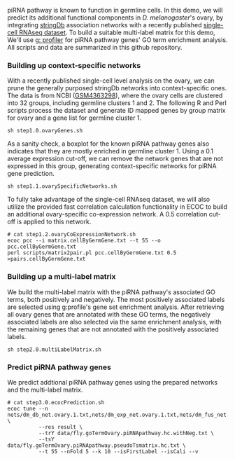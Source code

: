 piRNA pathway is known to function in germline cells. In this demo, we will predict its additional functional components in *D. melanogaster*'s ovary, by integrating [stringDb](https://string-db.org/cgi/input.pl) association networks with a recently published [single-cell RNAseq dataset](https://journals.plos.org/plosbiology/article?id=10.1371/journal.pbio.3000538). To build a suitable multi-label matrix for this demo,  We'll use [g: profiler](https://biit.cs.ut.ee/gprofiler/gost) for piRNA pathway genes' GO term enrichment analysis. All scripts and data are summarized in this github repository.  

### Building up context-specific networks
With a recently published single-cell level analysis on the ovary, we can prune the generally purposed stringDb networks into context-specific ones. The data is from NCBI ([GSM4363298](https://www.ncbi.nlm.nih.gov/geo/query/acc.cgi?acc=GSM4363298)), where the ovary cells are clustered into 32 groups, including germline clusters 1 and 2. The following R and Perl scripts process the dataset and generate ID mapped genes by group matrix for ovary and a gene list for germline cluster 1.
```
sh step1.0.ovaryGenes.sh
```
 As a sanity check, a boxplot for the known piRNA pathway genes also indicates that they are mostly enriched in germline cluster 1. Using a 0.1 average expression cut-off, we can remove the network genes that are not expressed in this group, generating context-specific networks for piRNA gene prediction. 
```
sh step1.1.ovarySpecificNetworks.sh
```
To fully take advantage of the single-cell RNAseq dataset, we will also utilize the provided fast correlation calculation functionality in ECOC to build an additional ovary-specific co-expression network. A 0.5 correlation cut-off is applied to this network.
```
# cat step1.2.ovaryCoExpressionNetwork.sh
ecoc pcc --i matrix.cellByGermGene.txt --t 55 --o pcc.cellByGermGene.txt
perl scripts/matrix2pair.pl pcc.cellByGermGene.txt 0.5 >pairs.cellByGermGene.txt
```

### Building up a multi-label matrix 
We build the multi-label matrix with the piRNA pathway's associated GO terms, both positively and negatively. The most positively associated labels are selected using g:profile's gene set enrichment analysis. After retrieving all ovary genes that are annotated with these GO terms, the negatively associated labels are also selected via the same enrichment analysis, with the remaining genes that are not annotated with the positively associated labels. 
```
sh step2.0.multiLabelMatrix.sh
```  

### Predict piRNA pathway genes
We predict addtional piRNA pathway genes using the prepared networks and the multi-label matrix. 
```
# cat step3.0.ecocPrediction.sh
ecoc tune --n nets/dm_db_net.ovary.1.txt,nets/dm_exp_net.ovary.1.txt,nets/dm_fus_net.ovary.1.txt,nets/dm_nej_net.ovary.1.txt,nets/dm_pp_net.ovary.1.txt,nets/pcc.cellByGermGene.ovary.1.txt \
          --res result \
          --trY data/fly.goTermOvary.piRNApathway.hc.withNeg.txt \
          --tsY data/fly.goTermOvary.piRNApathway.pseudoTsmatrix.hc.txt \
          --t 55 --nFold 5 --k 10 --isFirstLabel --isCali --v 
```
